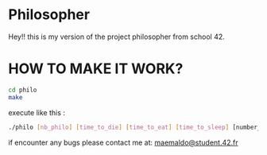 # Philosopher

Hey!! this is my version of the project philosopher from school 42.

# HOW TO MAKE IT WORK?

```bash
cd philo
make
```

execute like this :

```bash
./philo [nb_philo] [time_to_die] [time_to_eat] [time_to_sleep] [number_of_times_each_philosopher_must_eat (optional)] 
```

if encounter any bugs please contact me at: maemaldo@student.42.fr
